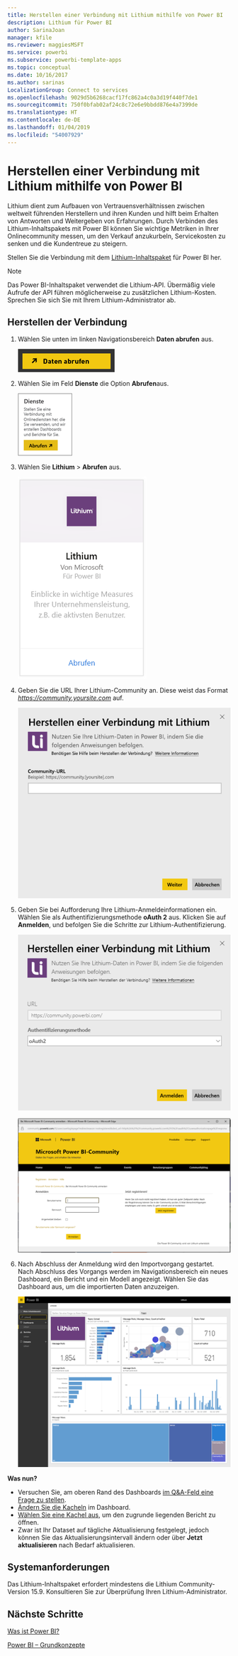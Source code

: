 ```yaml
---
title: Herstellen einer Verbindung mit Lithium mithilfe von Power BI
description: Lithium für Power BI
author: SarinaJoan
manager: kfile
ms.reviewer: maggiesMSFT
ms.service: powerbi
ms.subservice: powerbi-template-apps
ms.topic: conceptual
ms.date: 10/16/2017
ms.author: sarinas
LocalizationGroup: Connect to services
ms.openlocfilehash: 9029d5b6268cacf17fc862a4c0a3d19f440f7de1
ms.sourcegitcommit: 750f0bfab02af24c8c72e6e9bbdd876e4a7399de
ms.translationtype: HT
ms.contentlocale: de-DE
ms.lasthandoff: 01/04/2019
ms.locfileid: "54007929"
---
```

# <a name="connect-to-lithium-with-power-bi"></a>Herstellen einer Verbindung mit Lithium mithilfe von Power BI
Lithium dient zum Aufbauen von Vertrauensverhältnissen zwischen weltweit führenden Herstellern und ihren Kunden und hilft beim Erhalten von Antworten und Weitergeben von Erfahrungen. Durch Verbinden des Lithium-Inhaltspakets mit Power BI können Sie wichtige Metriken in Ihrer Onlinecommunity messen, um den Verkauf anzukurbeln, Servicekosten zu senken und die Kundentreue zu steigern. 

Stellen Sie die Verbindung mit dem [Lithium-Inhaltspaket](https://app.powerbi.com/getdata/services/lithium) für Power BI her.

>[!NOTE]
>Das Power BI-Inhaltspaket verwendet die Lithium-API. Übermäßig viele Aufrufe der API führen möglicherweise zu zusätzlichen Lithium-Kosten. Sprechen Sie sich Sie mit Ihrem Lithium-Administrator ab.

## <a name="how-to-connect"></a>Herstellen der Verbindung
1. Wählen Sie unten im linken Navigationsbereich **Daten abrufen** aus.
   
   ![](media/service-connect-to-lithium/pbi_getdata.png) 
2. Wählen Sie im Feld **Dienste** die Option **Abrufen**aus.
   
   ![](media/service-connect-to-lithium/pbi_getservices.png) 
3. Wählen Sie **Lithium** \> **Abrufen** aus.
   
   ![](media/service-connect-to-lithium/lithiumconnect.png)
4. Geben Sie die URL Ihrer Lithium-Community an. Diese weist das Format *https://community.yoursite.com* auf.
   
   ![](media/service-connect-to-lithium/params.png)
5. Geben Sie bei Aufforderung Ihre Lithium-Anmeldeinformationen ein. Wählen Sie als Authentifizierungsmethode **oAuth 2** aus. Klicken Sie auf **Anmelden**, und befolgen Sie die Schritte zur Lithium-Authentifizierung.
   
   ![](media/service-connect-to-lithium/creds.png)
   
   ![](media/service-connect-to-lithium/creds2.png)
6. Nach Abschluss der Anmeldung wird den Importvorgang gestartet. Nach Abschluss des Vorgangs werden im Navigationsbereich ein neues Dashboard, ein Bericht und ein Modell angezeigt. Wählen Sie das Dashboard aus, um die importierten Daten anzuzeigen.
   
    ![](media/service-connect-to-lithium/lithium.png)

**Was nun?**

* Versuchen Sie, am oberen Rand des Dashboards [im Q&A-Feld eine Frage zu stellen](consumer/end-user-q-and-a.md).
* [Ändern Sie die Kacheln](service-dashboard-edit-tile.md) im Dashboard.
* [Wählen Sie eine Kachel aus](consumer/end-user-tiles.md), um den zugrunde liegenden Bericht zu öffnen.
* Zwar ist Ihr Dataset auf tägliche Aktualisierung festgelegt, jedoch können Sie das Aktualisierungsintervall ändern oder über **Jetzt aktualisieren** nach Bedarf aktualisieren.

## <a name="system-requirements"></a>Systemanforderungen
Das Lithium-Inhaltspaket erfordert mindestens die Lithium Community-Version 15.9. Konsultieren Sie zur Überprüfung Ihren Lithium-Administrator.

## <a name="next-steps"></a>Nächste Schritte
[Was ist Power BI?](power-bi-overview.md)

[Power BI – Grundkonzepte](consumer/end-user-basic-concepts.md)

